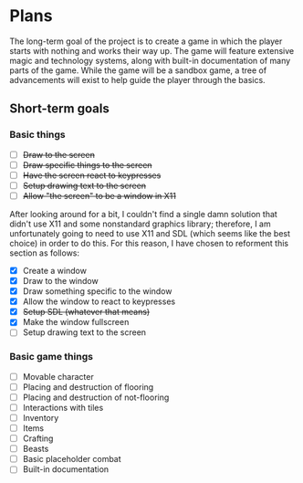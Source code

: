 # Plans

The long-term goal of the project is to create a game in which the player starts with nothing and works their way up.  The game will feature extensive magic and technology systems, along with built-in documentation of many parts of the game.  While the game will be a sandbox game, a tree of advancements will exist to help guide the player through the basics.

## Short-term goals

### Basic things

- [ ] ~~Draw to the screen~~
- [ ] ~~Draw specific things to the screen~~
- [ ] ~~Have the screen react to keypresses~~
- [ ] ~~Setup drawing text to the screen~~
- [ ] ~~Allow "the screen" to be a window in X11~~

After looking around for a bit, I couldn't find a single damn solution that didn't use X11 and some nonstandard graphics library; therefore, I am unfortunately going to need to use X11 and SDL (which seems like the best choice) in order to do this.  For this reason, I have chosen to reforment this section as follows:

- [X] Create a window
- [X] Draw to the window
- [X] Draw something specific to the window
- [X] Allow the window to react to keypresses
- [X] ~~Setup SDL (whatever that means)~~
- [X] Make the window fullscreen
- [ ] Setup drawing text to the screen

### Basic game things

- [ ] Movable character
- [ ] Placing and destruction of flooring
- [ ] Placing and destruction of not-flooring
- [ ] Interactions with tiles
- [ ] Inventory
- [ ] Items
- [ ] Crafting
- [ ] Beasts
- [ ] Basic placeholder combat
- [ ] Built-in documentation

### 
